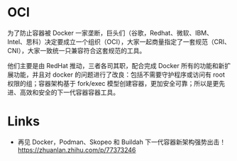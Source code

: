 # OCI

为了防止容器被 Docker 一家垄断，巨头们（谷歌，Redhat、微软、IBM、Intel、思科）决定要成立一个组织（OCI），大家一起商量指定了一套规范（CRI、CNI），大家一致统一只兼容符合这套规范的工具。

他们主要是由 RedHat 推动，三者各司其职，配合完成 Docker 所有的功能和新扩展功能，并且对 docker 的问题进行了改良：包括不需要守护程序或访问有 root 权限的组；容器架构基于 fork/exec 模型创建容器，更加安全可靠；所以是更先进、高效和安全的下一代容器容器工具。

# Links

- 再见 Docker，Podman、Skopeo 和 Buildah 下一代容器新架构强势出击！ https://zhuanlan.zhihu.com/p/77373246
